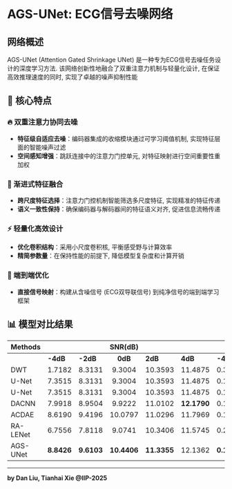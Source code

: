 # AGS-UNet: ECG信号去噪网络

## 网络概述

AGS-UNet (Attention Gated Shrinkage UNet) 是一种专为ECG信号去噪任务设计的深度学习方法. 该网络创新性地融合了双重注意力机制与轻量化设计, 在保证高效推理速度的同时, 实现了卓越的噪声抑制性能

## 🎯 核心特点

### 🔥 双重注意力协同去噪

- **特征级自适应去噪**：编码器集成的收缩模块通过可学习阈值机制, 实现特征层面的智能噪声过滤
- **空间感知增强**：跳跃连接中的注意力门控单元, 对特征映射进行空间重要性重加权

### 🎯 渐进式特征融合

- **跨尺度特征选择**：注意力门控机制智能筛选多尺度特征, 实现精准的特征传递
- **语义一致性保持**：确保编码器与解码器间的特征语义对齐, 促进信息流畅传递

### ⚡ 轻量化高效设计

- **优化卷积结构**：采用小尺度卷积核, 平衡感受野与计算效率
- **精简参数量**：在保持性能的前提下, 降低模型复杂度和计算开销

### 🚀 端到端优化

- **直接信号映射**：构建从含噪信号 (ECG双导联信号) 到纯净信号的端到端学习框架

## 📊 模型对比结果

| Methods       |      |      | SNR(dB) |      |      |      |      | RMSE |      |      |
|---------------|---------|------|:------:|------|------|------|------|:------:|------|------|
|               | **-4dB** | **-2dB** | **0dB** | **2dB** | **4dB** | **-4dB** | **-2dB** | **0dB** | **2dB** | **4dB** |
| DWT           | 1.7182    | 8.3131  | 9.3004  | 10.3593  | 11.4875 | 0.3919  | 0.1781  | 0.1582  | 0.1398  | 0.1226  |
| U-Net         | 7.3515    | 8.3131  | 9.3004  | 10.3593  | 11.4875 | 0.1996  | 0.1781  | 0.1582  | 0.1398  | 0.1226  |
| U-Net         | 7.3515    | 8.3131  | 9.3004  | 10.3593  | 11.4875 | 0.1996  | 0.1781  | 0.1582  | 0.1398  | 0.1226  |
| DACNN         | 7.9918    | 8.9504 | 9.9222 | 11.0102 | **12.1790** | 0.1839  | 0.1656  | 0.1467  | 0.1300  | **0.1135**  |
| ACDAE         | 8.6190   | 9.4196 | 10.0797 | 11.0296 | 11.7969 | 0.1745  | 0.1579  | 0.1460  | 0.1304  | 0.1189  |
| RA-LENet      | 6.7556   | 7.8118 | 9.0741 | 10.3406 | 11.5745 | 0.2130  | 0.1885  | 0.1640  | 0.1419  | 0.1241  |
| AGS-UNet      | **8.8426** | **9.6103** | **10.4406** | **11.3355** | 12.1362 | **0.1704** | **0.1550** | **0.1398** | **0.1258** | 0.1141 |

---

**by Dan Liu, Tianhai Xie @IIP-2025**